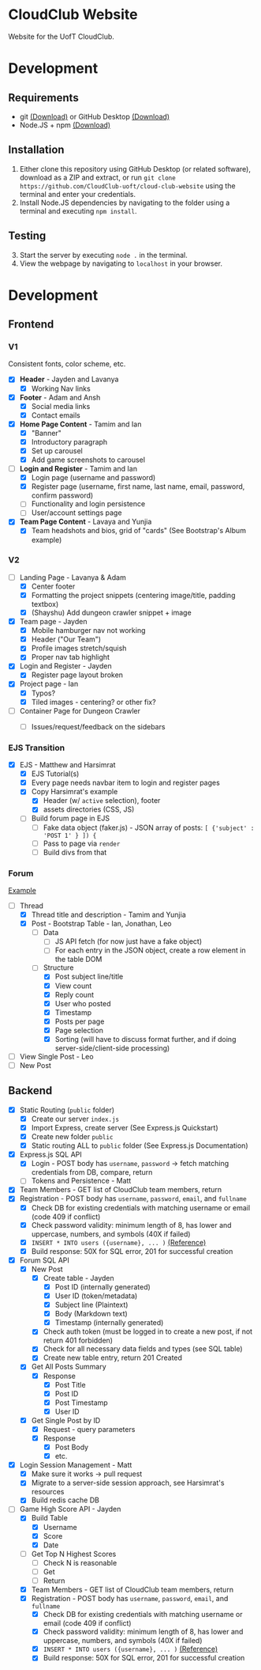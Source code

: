 # CloudClub Website
Website for the UofT CloudClub.

# Development

## Requirements

- git [(Download)](https://git-scm.com/downloads) or GitHub Desktop [(Download)](https://desktop.github.com/)
- Node.JS + npm [(Download)](https://nodejs.org/en/download/)

## Installation

1. Either clone this repository using GitHub Desktop (or related software), download as a ZIP and extract, or run `git clone https://github.com/CloudClub-uoft/cloud-club-website` using the terminal and enter your credentials.
2. Install Node.JS dependencies by navigating to the folder using a terminal and executing `npm install`.

## Testing

3. Start the server by executing `node .` in the terminal.
4. View the webpage by navigating to `localhost` in your browser.

# Development

## Frontend

### V1

Consistent fonts, color scheme, etc.

- [X] **Header** - Jayden and Lavanya
  - [X] Working Nav links
- [X] **Footer** - Adam and Ansh
  - [X] Social media links
  - [X] Contact emails
- [X] **Home Page Content** - Tamim and Ian
  - [X] "Banner"
  - [X] Introductory paragraph
  - [X] Set up carousel
  - [X] Add game screenshots to carousel
- [ ] **Login and Register** - Tamim and Ian
  - [X] Login page (username and password)
  - [X] Register page (username, first name, last name, email, password, confirm password)
  - [ ] Functionality and login persistence
  - [ ] User/account settings page
- [X] **Team Page Content** - Lavaya and Yunjia
  - [X] Team headshots and bios, grid of "cards" (See Bootstrap's Album example)

### V2
- [ ] Landing Page - Lavanya & Adam
  - [X] Center footer
  - [X] Formatting the project snippets (centering image/title, padding textbox)
  - [X] (Shayshu) Add dungeon crawler snippet + image
- [X] Team page - Jayden
  - [X] Mobile hamburger nav not working
  - [X] Header ("Our Team")
  - [X] Profile images stretch/squish
  - [X] Proper nav tab highlight
- [X] Login and Register - Jayden
  - [X] Register page layout broken
- [X] Project page - Ian
  - [X] Typos?
  - [X] Tiled images - centering? or other fix?
- [ ] Container Page for Dungeon Crawler
  - [ ] Issues/request/feedback on the sidebars


### EJS Transition
- [X] EJS - Matthew and Harsimrat
  - [X] EJS Tutorial(s)
  - [X] Every page needs navbar item to login and register pages
  - [X] Copy Harsimrat's example
    - [X] Header (w/ `active` selection), footer
    - [X] assets directories (CSS, JS)
  - [ ] Build forum page in EJS
    - [ ] Fake data object (faker.js) - JSON array of posts: `[ {'subject' : 'POST 1' } ]) {`
    - [ ] Pass to page via `render`
    - [ ] Build divs from that

### Forum

[Example](https://forums.technicpack.net/forum/7-off-topic-discussion/)

- [ ] Thread
  - [X] Thread title and description - Tamim and Yunjia
  - [X] Post - Bootstrap Table - Ian, Jonathan, Leo
    - [ ] Data
      - [ ] JS API fetch (for now just have a fake object)
      - [ ] For each entry in the JSON object, create a row element in the table DOM
    - [ ] Structure
      - [X] Post subject line/title
      - [X] View count
      - [X] Reply count
      - [X] User who posted
      - [X] Timestamp
      - [X] Posts per page
      - [X] Page selection
      - [X] Sorting (will have to discuss format further, and if doing server-side/client-side processing)
- [ ] View Single Post - Leo
- [ ] New Post

## Backend

- [X] Static Routing (`public` folder)
  - [X] Create our server `index.js`
  - [X] Import Express, create server (See Express.js Quickstart)
  - [X] Create new folder `public`
  - [X] Static routing ALL to `public` folder (See Express.js Documentation)

- [X] Express.js SQL API
  - [X] Login - POST body has `username`, `password` -> fetch matching credentials from DB, compare, return
  - [ ] Tokens and Persistence - Matt
- [x] Team Members - GET list of CloudClub team members, return
- [x] Registration - POST body has `username`, `password`, `email`, and `fullname`
  - [x] Check DB for existing credentials with matching username or email (code 409 if conflict)
  - [x] Check password validity: minimum length of 8, has lower and uppercase, numbers, and symbols (40X if failed)
  - [x] `INSERT * INTO users ({username}, ... )` [(Reference)](https://www.w3schools.com/sql/sql_insert.asp)
  - [x] Build response: 50X for SQL error, 201 for successful creation

- [X] Forum SQL API
  - [X] New Post
    - [X] Create table - Jayden
      - [X] Post ID (internally generated)
      - [X] User ID (token/metadata)
      - [X] Subject line (Plaintext)
      - [X] Body (Markdown text)
      - [X] Timestamp (internally generated)
    - [X] Check auth token (must be logged in to create a new post, if not return 401 forbidden)
    - [X] Check for all necessary data fields and types (see SQL table)
    - [X] Create new table entry, return 201 Created
  - [X] Get All Posts Summary
    - [X] Response
      - [X] Post Title
      - [X] Post ID
      - [X] Post Timestamp
      - [X] User ID
  - [X] Get Single Post by ID
    - [X] Request - query parameters
    - [X] Response
      - [X] Post Body
      - [X] etc.
- [X] Login Session Management - Matt
  - [X] Make sure it works -> pull request
  - [X] Migrate to a server-side session approach, see Harsimrat's resources
  - [X] Build redis cache DB
- [ ] Game High Score API - Jayden
  - [X] Build Table
    - [X] Username
    - [X] Score
    - [X] Date
  - [ ] Get Top N Highest Scores
    - [ ] Check N is reasonable
    - [ ] Get
    - [ ] Return
  - [x] Team Members - GET list of CloudClub team members, return
  - [x] Registration - POST body has `username`, `password`, `email`, and `fullname`
    - [x] Check DB for existing credentials with matching username or email (code 409 if conflict)
    - [x] Check password validity: minimum length of 8, has lower and uppercase, numbers, and symbols (40X if failed)
    - [x] `INSERT * INTO users ({username}, ... )` [(Reference)](https://www.w3schools.com/sql/sql_insert.asp)
    - [x] Build response: 50X for SQL error, 201 for successful creation